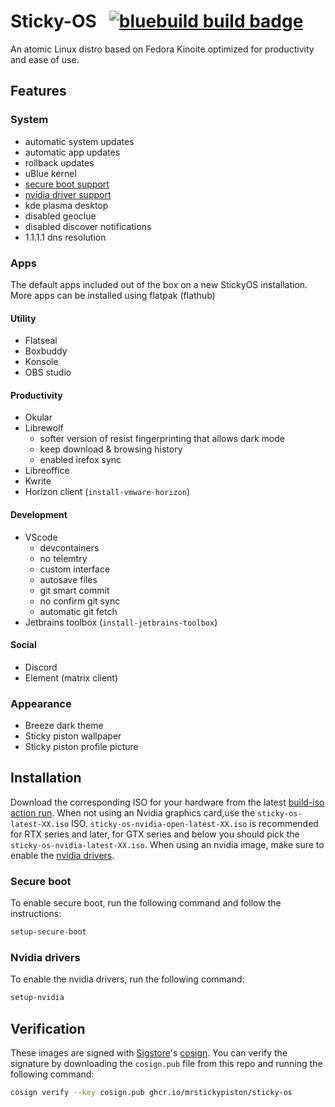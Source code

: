 # Sticky-OS &nbsp; [![bluebuild build badge](https://github.com/mrstickypiston/sticky-os/actions/workflows/build.yml/badge.svg)](https://github.com/mrstickypiston/sticky-os/actions/workflows/build.yml)

An atomic Linux distro based on Fedora Kinoite optimized for productivity and ease of use.

## Features
### System
  - automatic system updates
  - automatic app updates
  - rollback updates
  - uBlue kernel
  - [secure boot support](#secure-boot)
  - [nvidia driver support](#nvidia-drivers)
  - kde plasma desktop
  - disabled geoclue
  - disabled discover notifications
  - 1.1.1.1 dns resolution

### Apps
The default apps included out of the box on a new StickyOS installation. More apps can be installed using flatpak (flathub)
#### Utility
  - Flatseal
  - Boxbuddy
  - Konsole
  - OBS studio

#### Productivity
  - Okular
  - Librewolf
    - softer version of resist fingerprinting that allows dark mode
    - keep download & browsing history
    - enabled irefox sync
  - Libreoffice
  - Kwrite
  - Horizon client (`install-vmware-horizon`)

#### Development
  - VScode
    - devcontainers
    - no telemtry
    - custom interface
    - autosave files
    - git smart commit
    - no confirm git sync
    - automatic git fetch
  - Jetbrains toolbox (`install-jetbrains-toolbox`)

#### Social
  - Discord
  - Element (matrix client)

### Appearance
  - Breeze dark theme
  - Sticky piston wallpaper
  - Sticky piston profile picture

## Installation
Download the corresponding ISO for your hardware from the latest [build-iso action run](https://github.com/MrStickyPiston/Sticky-OS/actions/workflows/build-iso.yml). When not using an Nvidia graphics card,use the `sticky-os-latest-XX.iso` ISO. 
`sticky-os-nvidia-open-latest-XX.iso` is recommended for RTX series and later, for GTX series and below you should pick the
`sticky-os-nvidia-latest-XX.iso`.
When using an nvidia image, make sure to enable the [nvidia drivers](#nvidia-drivers).

### Secure boot
To enable secure boot, run the following command and follow the instructions:
```sh
setup-secure-boot
```

### Nvidia drivers
To enable the nvidia drivers, run the following command:
```sh
setup-nvidia
```

## Verification

These images are signed with [Sigstore](https://www.sigstore.dev/)'s [cosign](https://github.com/sigstore/cosign). You can verify the signature by downloading the `cosign.pub` file from this repo and running the following command:

```bash
cosign verify --key cosign.pub ghcr.io/mrstickypiston/sticky-os
```
